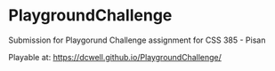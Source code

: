 # PlaygroundChallenge
Submission for Playgorund Challenge assignment for CSS 385 - Pisan

Playable at: https://dcwell.github.io/PlaygroundChallenge/
